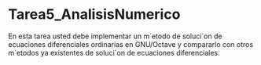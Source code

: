 # Tarea5_AnalisisNumerico
En esta tarea usted debe implementar un m´etodo de soluci´on de ecuaciones diferenciales ordinarias en GNU/Octave y compararlo con otros m´etodos ya existentes de soluci´on de ecuaciones diferenciales.